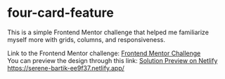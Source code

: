 # four-card-feature

This is a simple Frontend Mentor challenge that helped me familiarize myself more with grids, columns, and responsiveness. <br>

Link to the Frontend Mentor challenge:  <a href="https://www.frontendmentor.io/challenges/four-card-feature-section-weK1eFYK">Frontend Mentor Challenge</a><br>
You can preview the design through this link: <a href="https://serene-bartik-ee9f37.netlify.app/">Solution Preview on Netlify</a>
https://serene-bartik-ee9f37.netlify.app/
